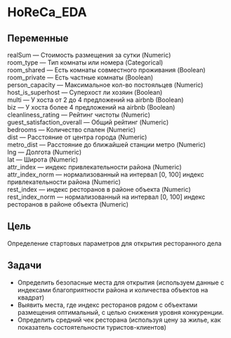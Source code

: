 # HoReCa_EDA

## Переменные
realSum — Стоимость размещения за сутки (Numeric)<br>
room_type — Тип комнаты или номера (Categorical)<br>
room_shared — Есть комнаты совместного проживания (Boolean)<br>
room_private — Есть частные комнаты (Boolean)<br>
person_capacity — Максимальное кол-во постояльцев (Numeric)<br>
host_is_superhost — Суперхост ли хозяин (Boolean)<br>
multi — У хоста от 2 до 4 предложений на airbnb (Boolean)<br>
biz — У хоста более 4 предложений на airbnb (Boolean)<br>
cleanliness_rating — Рейтинг чистоты (Numeric)<br>
guest_satisfaction_overall — Общий рейтинг (Numeric)<br>
bedrooms — Количество спален (Numeric)<br>
dist — Расстояние от центра города (Numeric)<br>
metro_dist — Расстояние до ближайшей станции метро (Numeric)<br>
lng — Долгота (Numeric)<br>
lat — Широта (Numeric)<br>
attr_index — индекс привлекательности района (Numeric)<br>
attr_index_norm — нормализованный на интервал [0, 100] индекс привлекательности района (Numeric)<br>
rest_index — индекс ресторанов в районе объекта (Numeric)<br>
rest_index_norm — нормализованный на интервал [0, 100] индекс ресторанов в районе объекта (Numeric)<br>

## Цель
Определение стартовых параметров для открытия ресторанного дела

## Задачи
- Определить безопасные места для открытия (используем данные с индексами благоприятности района и количества объектов на квадрат)
- Выявить места, где индекс ресторанов рядом с объектами размещения оптимальный, с целью снижения уровня конкуренции.
- Определить средний чек ресторана (используя цену за жилье, как показатель состоятельности туристов-клиентов)
